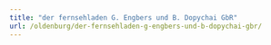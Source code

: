 ```yaml
---
title: "der fernsehladen G. Engbers und B. Dopychai GbR"
url: /oldenburg/der-fernsehladen-g-engbers-und-b-dopychai-gbr/
---
```

